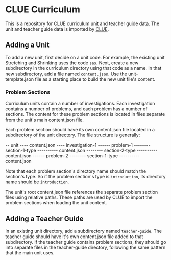 # CLUE Curriculum

This is a repository for CLUE curriculum unit and teacher guide data. The unit and teacher guide data is imported by [CLUE](https://github.com/concord-consortium/collaborative-learning).

## Adding a Unit

To add a new unit, first decide on a unit code. For example, the existing unit Stretching and Shrinking uses the code `sas`. Next, create a new subdirectory in the curriculum directory using that code as a name. In that new subdirectory, add a file named `content.json`. Use the unit-template.json file as a starting place to build the new unit file's content.

### Problem Sections
Curriculum units contain a number of investigations. Each investigation contains a number of problems, and each problem has a number of sections. The content for these problem sections is located in files separate from the unit's main content.json file.

Each problem section should have its own content.json file located in a subdirectory of the unit directory. The file structure is generally:

-- unit
---- content.json
---- investigation-1
------ problem-1
-------- section-1-type
---------- content.json
-------- section-2-type
---------- content.json
------ problem-2
-------- section-1-type
---------- content.json

Note that each problem section's directory name should match the section's type. So if the problem section's type is `introduction`, its directory name should be `introduction`.

The unit's root content.json file references the separate problem section files using relative paths. These paths are used by CLUE to import the problem sections when loading the unit content.
## Adding a Teacher Guide

In an existing unit directory, add a subdirectory named `teacher-guide`. The teacher guide should have it's own content.json file added to that subdirectory. If the teacher guide contains problem sections, they should go into separate files in the teacher-guide directory, following the same pattern that the main unit uses.

